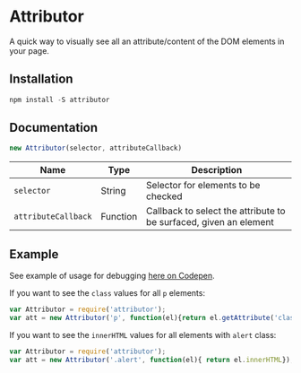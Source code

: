 # Attributor
A quick way to visually see all an attribute/content of the DOM elements in your page.

## Installation

```js
npm install -S attributor
```

## Documentation

```js
new Attributor(selector, attributeCallback)
```

| Name      | Type              | Description              |
| --------- | ----------------- | ------------------------ |
| `selector` | String | Selector for elements to be checked|
| `attributeCallback` | Function | Callback to select the attribute to be surfaced, given an element|


## Example

See example of usage for debugging [here on Codepen](http://codepen.io/piratefsh/pen/mAjWLY).

If you want to see the `class` values for all `p` elements:

```js
var Attributor = require('attributor');
var att = new Attributor('p', function(el){return el.getAttribute('class')});
```

If you want to see the `innerHTML` values for all elements with `alert` class:

```js
var Attributor = require('attributor');
var att = new Attributor('.alert', function(el){ return el.innerHTML});
```
